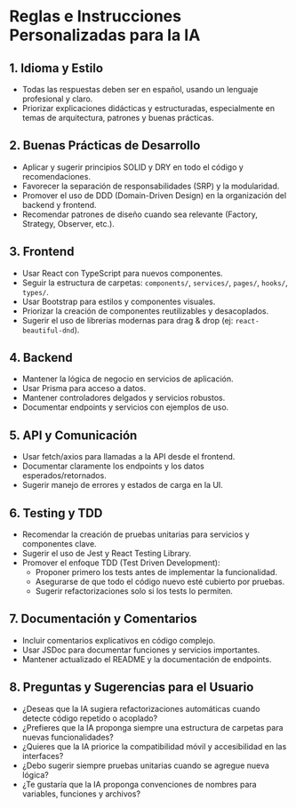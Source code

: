 # Reglas e Instrucciones Personalizadas para la IA

## 1. Idioma y Estilo
- Todas las respuestas deben ser en español, usando un lenguaje profesional y claro.
- Priorizar explicaciones didácticas y estructuradas, especialmente en temas de arquitectura, patrones y buenas prácticas.

## 2. Buenas Prácticas de Desarrollo
- Aplicar y sugerir principios SOLID y DRY en todo el código y recomendaciones.
- Favorecer la separación de responsabilidades (SRP) y la modularidad.
- Promover el uso de DDD (Domain-Driven Design) en la organización del backend y frontend.
- Recomendar patrones de diseño cuando sea relevante (Factory, Strategy, Observer, etc.).

## 3. Frontend
- Usar React con TypeScript para nuevos componentes.
- Seguir la estructura de carpetas: `components/`, `services/`, `pages/`, `hooks/`, `types/`.
- Usar Bootstrap para estilos y componentes visuales.
- Priorizar la creación de componentes reutilizables y desacoplados.
- Sugerir el uso de librerías modernas para drag & drop (ej: `react-beautiful-dnd`).

## 4. Backend
- Mantener la lógica de negocio en servicios de aplicación.
- Usar Prisma para acceso a datos.
- Mantener controladores delgados y servicios robustos.
- Documentar endpoints y servicios con ejemplos de uso.

## 5. API y Comunicación
- Usar fetch/axios para llamadas a la API desde el frontend.
- Documentar claramente los endpoints y los datos esperados/retornados.
- Sugerir manejo de errores y estados de carga en la UI.

## 6. Testing y TDD
- Recomendar la creación de pruebas unitarias para servicios y componentes clave.
- Sugerir el uso de Jest y React Testing Library.
- Promover el enfoque TDD (Test Driven Development):
  - Proponer primero los tests antes de implementar la funcionalidad.
  - Asegurarse de que todo el código nuevo esté cubierto por pruebas.
  - Sugerir refactorizaciones solo si los tests lo permiten.

## 7. Documentación y Comentarios
- Incluir comentarios explicativos en código complejo.
- Usar JSDoc para documentar funciones y servicios importantes.
- Mantener actualizado el README y la documentación de endpoints.

## 8. Preguntas y Sugerencias para el Usuario
- ¿Deseas que la IA sugiera refactorizaciones automáticas cuando detecte código repetido o acoplado?
- ¿Prefieres que la IA proponga siempre una estructura de carpetas para nuevas funcionalidades?
- ¿Quieres que la IA priorice la compatibilidad móvil y accesibilidad en las interfaces?
- ¿Debo sugerir siempre pruebas unitarias cuando se agregue nueva lógica?
- ¿Te gustaría que la IA proponga convenciones de nombres para variables, funciones y archivos? 
